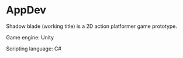 # AppDev
 
Shadow blade (working title) is a 2D action platformer game prototype.

Game engine: Unity

Scripting language: C#

